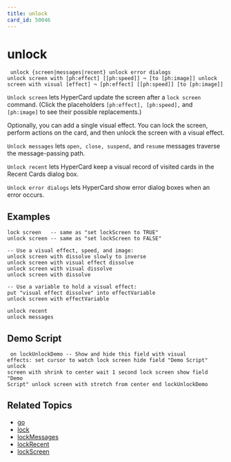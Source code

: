 ```yaml
---
title: unlock
card_id: 50046
---
```


# unlock

<code><pre>
unlock {screen|messages|recent}
unlock error dialogs
unlock screen with [ph:effect] [[ph:speed]] ¬
        [to [ph:image]]
unlock screen with visual [effect] ¬
        [ph:effect] [[ph:speed]] [to [ph:image]]
</pre></code>

<code>Unlock screen</code> lets HyperCard update the screen after a <code>lock screen</code> command. (Click the placeholders <code>[ph:effect], [ph:speed],</code> and<code> [ph:image]</code> to see their possible replacements.)

Optionally, you can add a single visual effect. You can lock the screen, perform actions on the card, and then unlock the screen with a visual effect.

<code>Unlock messages</code> lets <code>open, close, suspend,</code> and <code>resume</code> messages traverse the message-passing path.

<code>Unlock recent</code> lets HyperCard keep a visual record of visited cards in the Recent Cards dialog box.

<code>Unlock error dialogs</code> lets HyperCard show error dialog boxes when an error occurs.

## Examples

```
lock screen   -- same as "set lockScreen to TRUE"
unlock screen -- same as "set lockScreen to FALSE"

-- Use a visual effect, speed, and image:
unlock screen with dissolve slowly to inverse
unlock screen with visual effect dissolve
unlock screen with visual dissolve
unlock screen with dissolve

-- Use a variable to hold a visual effect:
put "visual effect dissolve" into effectVariable
unlock screen with effectVariable

unlock recent
unlock messages
```

## Demo Script

<code><pre>
on lockUnlockDemo
   -- Show and hide this field with visual effects:
   set cursor to watch
   lock screen
   hide field "Demo Script"
   unlock screen with shrink to center
   wait 1 second
   lock screen
   show field "Demo Script"
   unlock screen with stretch from center
end lockUnlockDemo
</pre></code>

## Related Topics

* [go](/HyperTalkReference/commands/go)
* [lock](/HyperTalkReference/commands/lock)
* [lockMessages](/HyperTalkReference/properties/lockMessages)
* [lockRecent](/HyperTalkReference/properties/lockRecent)
* [lockScreen](/HyperTalkReference/properties/lockScreen)
